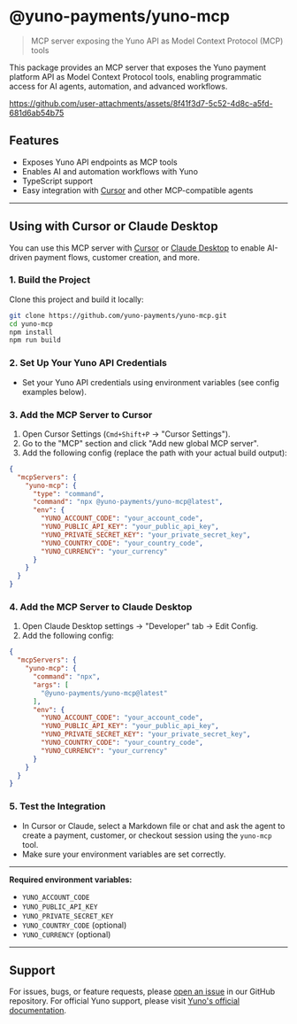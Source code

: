 # @yuno-payments/yuno-mcp

> MCP server exposing the Yuno API as Model Context Protocol (MCP) tools

This package provides an MCP server that exposes the Yuno payment platform API as Model Context Protocol tools, enabling programmatic access for AI agents, automation, and advanced workflows.

https://github.com/user-attachments/assets/8f41f3d7-5c52-4d8c-a5fd-681d6ab54b75

## Features

- Exposes Yuno API endpoints as MCP tools
- Enables AI and automation workflows with Yuno
- TypeScript support
- Easy integration with [Cursor](https://www.cursor.so/) and other MCP-compatible agents

---

## Using with Cursor or Claude Desktop

You can use this MCP server with [Cursor](https://www.cursor.so/) or [Claude Desktop](https://www.anthropic.com/claude) to enable AI-driven payment flows, customer creation, and more.

### 1. Build the Project

Clone this project and build it locally:

```bash
git clone https://github.com/yuno-payments/yuno-mcp.git
cd yuno-mcp
npm install
npm run build
```

### 2. Set Up Your Yuno API Credentials

- Set your Yuno API credentials using environment variables (see config examples below).

### 3. Add the MCP Server to Cursor

1. Open Cursor Settings (`Cmd+Shift+P` → "Cursor Settings").
2. Go to the "MCP" section and click "Add new global MCP server".
3. Add the following config (replace the path with your actual build output):

```json
{
  "mcpServers": {
    "yuno-mcp": {
      "type": "command",
      "command": "npx @yuno-payments/yuno-mcp@latest",
      "env": {
        "YUNO_ACCOUNT_CODE": "your_account_code",
        "YUNO_PUBLIC_API_KEY": "your_public_api_key",
        "YUNO_PRIVATE_SECRET_KEY": "your_private_secret_key",
        "YUNO_COUNTRY_CODE": "your_country_code",
        "YUNO_CURRENCY": "your_currency"
      }
    }
  }
}
```

### 4. Add the MCP Server to Claude Desktop

1. Open Claude Desktop settings → "Developer" tab → Edit Config.
2. Add the following config:

```json
{
  "mcpServers": {
    "yuno-mcp": {
      "command": "npx",
      "args": [
        "@yuno-payments/yuno-mcp@latest"
      ],
      "env": {
        "YUNO_ACCOUNT_CODE": "your_account_code",
        "YUNO_PUBLIC_API_KEY": "your_public_api_key",
        "YUNO_PRIVATE_SECRET_KEY": "your_private_secret_key",
        "YUNO_COUNTRY_CODE": "your_country_code",
        "YUNO_CURRENCY": "your_currency"
      }
    }
  }
}
```

### 5. Test the Integration

- In Cursor or Claude, select a Markdown file or chat and ask the agent to create a payment, customer, or checkout session using the `yuno-mcp` tool.
- Make sure your environment variables are set correctly.

---

**Required environment variables:**

- `YUNO_ACCOUNT_CODE`
- `YUNO_PUBLIC_API_KEY`
- `YUNO_PRIVATE_SECRET_KEY`
- `YUNO_COUNTRY_CODE` (optional)
- `YUNO_CURRENCY` (optional)

---

## Support

For issues, bugs, or feature requests, please [open an issue](https://github.com/yuno-payments/yuno-mcp/issues) in our GitHub repository. For official Yuno support, please visit [Yuno's official documentation](https://docs.yuno.com). 
